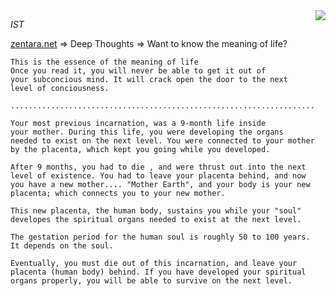 <img src="https://web.archive.org/web/20150203043213im_/http://zentara.net/s_zenani.gif" style="max-width:80px;height:auto;float:right">

*IST*

[zentara.net](https://web.archive.org/web/20180718070300/http://zentara.net/) => Deep Thoughts => Want to know the meaning of life?

    This is the essence of the meaning of life
    Once you read it, you will never be able to get it out of
    your subconcious mind. It will crack open the door to the next
    level of conciousness.

    ....................................................................

    Your most previous incarnation, was a 9-month life inside
    your mother. During this life, you were developing the organs
    needed to exist on the next level. You were connected to your mother
    by the placenta, which kept you going while you developed.

    After 9 months, you had to die , and were thrust out into the next
    level of existence. You had to leave your placenta behind, and now
    you have a new mother.... "Mother Earth", and your body is your new
    placenta; which connects you to your new mother.

    This new placenta, the human body, sustains you while your "soul"
    developes the spiritual organs needed to exist at the next level.

    The gestation period for the human soul is roughly 50 to 100 years.
    It depends on the soul.

    Eventually, you must die out of this incarnation, and leave your
    placenta (human body) behind. If you have developed your spiritual
    organs properly, you will be able to survive on the next level.
